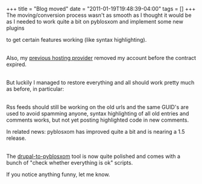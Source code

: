 +++
title = "Blog moved"
date = "2011-01-19T19:48:39-04:00"
tags = []
+++
<br/>The moving/conversion process wasn't as smooth as I thought it would be as I needed to work quite a bit on pyblosxom and implement some new plugins

to get certain features working (like syntax highlighting).

<br/>Also, my <a href="http://priorweb.be/">previous hosting provider</a> removed my account before the contract expired.

<br/>But luckily I managed to restore everything and all should work pretty much as before, in particular:

<br/>Rss feeds should still be working on the old urls and the same GUID's are used to avoid spamming anyone, syntax highlighting of all old entries and comments works, but not yet posting highlighted code in new comments.

<p>

In related news: pyblosxom has improved quite a bit and is nearing a 1.5 release.

<br/>The <a href="https://github.com/Dieterbe/drupal-to-pyblosxom">drupal-to-pyblosxom</a> tool is now quite polished and comes with a bunch of "check whether everything is ok" scripts.

</p>

If you notice anything funny, let me know.
